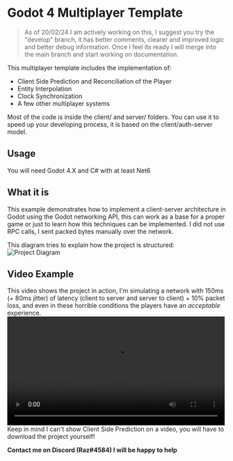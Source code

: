 # Godot 4 Multiplayer Template

> As of 20/02/24 I am actively working on this, I suggest you try the "develop" branch, it has better comments, clearer and improved logic and better debug information. Once I feel its ready I will merge into the main branch and start working on documentation.

This multiplayer template includes the implementation of:

- Client Side Prediction and Reconciliation of the Player
- Entity Interpolation
- Clock Synchronization
- A few other multiplayer systems

Most of the code is inside the client/ and server/ folders.
You can use it to speed up your developing process, it is based on the client/auth-server model.

## Usage
You will need Godot 4.X and C# with at least Net6

## What it is
This example demonstrates how to implement a client-server architecture in Godot using the Godot networking API, this can work as a base for a proper game or just to learn how this techniques can be implemented. I did not use RPC calls, I sent packed bytes manually over the network.

This diagram tries to explain how the project is structured:
![Project Diagram](https://raw.githubusercontent.com/grazianobolla/godot4-multiplayer-template/develop/readme/diagram.svg)

## Video Example
This video shows the project in action, I'm simulating a network with 150ms (+ 80ms jitter) of latency (client to server and server to client) + 10% packet loss, and even in these horrible conditions the players have an _acceptable_ experience.
<video src="https://github.com/grazianobolla/godot4-multiplayer-template/assets/35064738/83292302-7101-4722-bdd6-0915fbb6858b" width="500px"></video>
Keep in mind I can't show Client Side Prediction on a video, you will have to download the project yourself!

**Contact me on Discord (Raz#4584) I will be happy to help**

